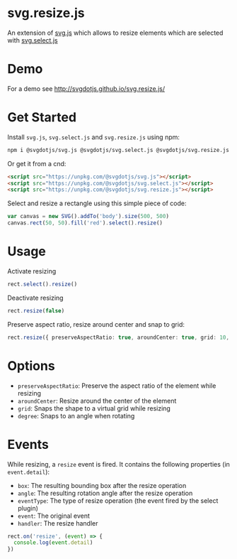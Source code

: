 # svg.resize.js

An extension of [svg.js](https://github.com/svgdotjs/svg.js) which allows to resize elements which are selected with [svg.select.js](https://github.com/svgdotjs/svg.select.js)

# Demo

For a demo see http://svgdotjs.github.io/svg.resize.js/

# Get Started

Install `svg.js`, `svg.select.js` and `svg.resize.js` using npm:

```bash
npm i @svgdotjs/svg.js @svgdotjs/svg.select.js @svgdotjs/svg.resize.js
```

Or get it from a cnd:

```html
<script src="https://unpkg.com/@svgdotjs/svg.js"></script>
<script src="https://unpkg.com/@svgdotjs/svg.select.js"></script>
<script src="https://unpkg.com/@svgdotjs/svg.resize.js"></script>
```

Select and resize a rectangle using this simple piece of code:

```ts
var canvas = new SVG().addTo('body').size(500, 500)
canvas.rect(50, 50).fill('red').select().resize()
```

# Usage

Activate resizing

```ts
rect.select().resize()
```

Deactivate resizing

```ts
rect.resize(false)
```

Preserve aspect ratio, resize around center and snap to grid:

```ts
rect.resize({ preserveAspectRatio: true, aroundCenter: true, grid: 10, degree: 0.1 })
```

# Options

- `preserveAspectRatio`: Preserve the aspect ratio of the element while resizing
- `aroundCenter`: Resize around the center of the element
- `grid`: Snaps the shape to a virtual grid while resizing
- `degree`: Snaps to an angle when rotating

# Events

While resizing, a `resize` event is fired. It contains the following properties (in `event.detail`):

- `box`: The resulting bounding box after the resize operation
- `angle`: The resulting rotation angle after the resize operation
- `eventType`: The type of resize operation (the event fired by the select plugin)
- `event`: The original event
- `handler`: The resize handler

```ts
rect.on('resize', (event) => {
  console.log(event.detail)
})
```

